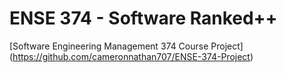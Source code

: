 # ENSE 374 - Software Ranked++

[Software Engineering Management 374 Course Project] (https://github.com/cameronnathan707/ENSE-374-Project)
